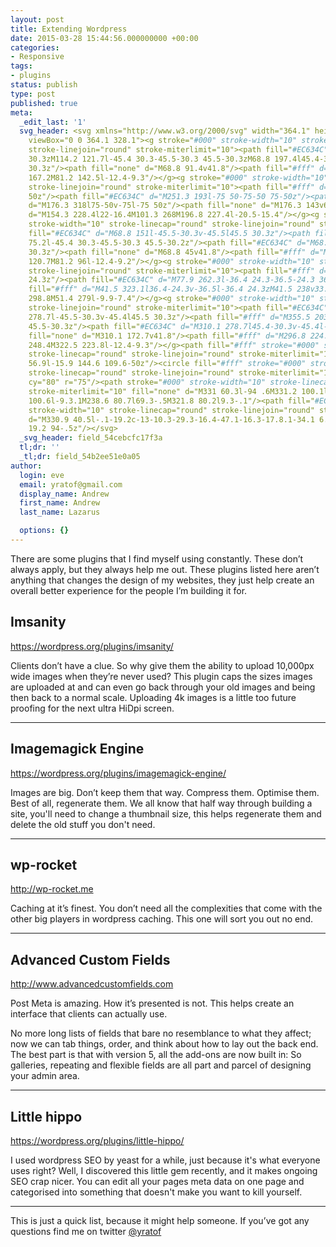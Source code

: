 ```yaml
---
layout: post
title: Extending Wordpress
date: 2015-03-28 15:44:56.000000000 +00:00
categories:
- Responsive
tags:
- plugins
status: publish
type: post
published: true
meta:
  _edit_last: '1'
  svg_header: <svg xmlns="http://www.w3.org/2000/svg" width="364.1" height="328.1"
    viewBox="0 0 364.1 328.1"><g stroke="#000" stroke-width="10" stroke-linecap="round"
    stroke-linejoin="round" stroke-miterlimit="10"><path fill="#EC634C" d="M68.8 197.4l-45.5-30.2v-45.5l45.5
    30.3zM114.2 121.7l-45.4 30.3-45.5-30.3 45.5-30.3zM68.8 197.4l45.4-30.2v-45.5l-45.4
    30.3z"/><path fill="none" d="M68.8 91.4v41.8"/><path fill="#fff" d="M55.5 143.2l13.3-10M23.3
    167.2M81.2 142.5l-12.4-9.3"/></g><g stroke="#000" stroke-width="10" stroke-linecap="round"
    stroke-linejoin="round" stroke-miterlimit="10"><path fill="#fff" d="M176.3 318l-75-50v-75l75
    50z"/><path fill="#EC634C" d="M251.3 193l-75 50-75-50 75-50z"/><path fill="#fff"
    d="M176.3 318l75-50v-75l-75 50z"/><path fill="none" d="M176.3 143v69"/><path fill="#fff"
    d="M154.3 228.4l22-16.4M101.3 268M196.8 227.4l-20.5-15.4"/></g><g stroke="#000"
    stroke-width="10" stroke-linecap="round" stroke-linejoin="round" stroke-miterlimit="10"><path
    fill="#EC634C" d="M68.8 151l-45.5-30.3v-45.5l45.5 30.3z"/><path fill="#fff" d="M114.2
    75.2l-45.4 30.3-45.5-30.3 45.5-30.2z"/><path fill="#EC634C" d="M68.8 151l45.4-30.3v-45.5l-45.4
    30.3z"/><path fill="none" d="M68.8 45v41.8"/><path fill="#fff" d="M55.5 96.7l13.3-9.9M23.3
    120.7M81.2 96l-12.4-9.2"/></g><g stroke="#000" stroke-width="10" stroke-linecap="round"
    stroke-linejoin="round" stroke-miterlimit="10"><path fill="#fff" d="M41.5 323.1l-36.5-24.3v-36.5l36.5
    24.3z"/><path fill="#EC634C" d="M77.9 262.3l-36.4 24.3-36.5-24.3 36.5-24.3z"/><path
    fill="#fff" d="M41.5 323.1l36.4-24.3v-36.5l-36.4 24.3zM41.5 238v33.6M30.8 279.5l10.7-7.9M5
    298.8M51.4 279l-9.9-7.4"/></g><g stroke="#000" stroke-width="10" stroke-linecap="round"
    stroke-linejoin="round" stroke-miterlimit="10"><path fill="#EC634C" d="M310.1
    278.7l-45.5-30.3v-45.4l45.5 30.3z"/><path fill="#fff" d="M355.5 203l-45.4 30.3-45.5-30.3
    45.5-30.3z"/><path fill="#EC634C" d="M310.1 278.7l45.4-30.3v-45.4l-45.4 30.3z"/><path
    fill="none" d="M310.1 172.7v41.8"/><path fill="#fff" d="M296.8 224.4l13.3-9.9M264.6
    248.4M322.5 223.8l-12.4-9.3"/></g><path fill="#fff" stroke="#000" stroke-width="10"
    stroke-linecap="round" stroke-linejoin="round" stroke-miterlimit="10" d="M212.7
    56.9l-15.9 144.6 109.6-50z"/><circle fill="#fff" stroke="#000" stroke-width="10"
    stroke-linecap="round" stroke-linejoin="round" stroke-miterlimit="10" cx="284.1"
    cy="80" r="75"/><path stroke="#000" stroke-width="10" stroke-linecap="round" stroke-linejoin="round"
    stroke-miterlimit="10" fill="none" d="M331 60.3l-94 .6M331.2 100.1l-69.3.4M248
    100.6l-9.3.1M238.6 80.7l69.3-.5M321.8 80.2l9.3-.1"/><path fill="#EC634C" stroke="#000"
    stroke-width="10" stroke-linecap="round" stroke-linejoin="round" stroke-miterlimit="10"
    d="M330.9 40.5l-.1-19.2c-13-10.3-29.3-16.4-47.1-16.3-17.8.1-34.1 6.4-46.9 16.8l.1
    19.2 94-.5z"/></svg>
  _svg_header: field_54cebcfc17f3a
  tl;dr: ''
  _tl;dr: field_54b2ee51e0a05
author:
  login: eve
  email: yratof@gmail.com
  display_name: Andrew
  first_name: Andrew
  last_name: Lazarus

  options: {}
---
```

<p>There are some plugins that I find myself using constantly. These don’t always apply, but they always help me out. These plugins listed here aren’t anything that changes the design of my websites, they just help create an overall better experience for the people I’m building it for.</p>
<h2>Imsanity</h2>
<p><a href="https://wordpress.org/plugins/imsanity/">https://wordpress.org/plugins/imsanity/</a></p>
<p>Clients don’t have a clue. So why give them the ability to upload 10,000px wide images when they’re never used? This plugin caps the sizes images are uploaded at and can even go back through your old images and being then back to a normal scale. Uploading 4k images is a little too future proofing for the next ultra HiDpi screen.</p>
<hr />
<h2>Imagemagick Engine</h2>
<p><a href="https://wordpress.org/plugins/imagemagick-engine/">https://wordpress.org/plugins/imagemagick-engine/</a></p>
<p>Images are big. Don’t keep them that way. Compress them. Optimise them. Best of all, regenerate them. We all know that half way through building a site, you'll need to change a thumbnail size, this helps regenerate them and delete the old stuff you don't need.</p>
<hr />
<h2>wp-rocket</h2>
<p><a href="http://wp-rocket.me">http://wp-rocket.me</a></p>
<p>Caching at it’s finest. You don’t need all the complexities that come with the other big players in wordpress caching. This one will sort you out no end.</p>
<hr />
<h2>Advanced Custom Fields</h2>
<p><a href="http://www.advancedcustomfields.com">http://www.advancedcustomfields.com</a></p>
<p>Post Meta is amazing. How it’s presented is not. This helps create an interface that clients can actually use.</p>
<p>No more long lists of fields that bare no resemblance to what they affect; now we can tab things, order, and think about how to lay out the back end. The best part is that with version 5, all the add-ons are now built in: So galleries, repeating and flexible fields are all part and parcel of designing your admin area.</p>
<hr />
<h2>Little hippo</h2>
<p><a href="https://wordpress.org/plugins/little-hippo/">https://wordpress.org/plugins/little-hippo/</a></p>
<p>I used wordpress SEO by yeast for a while, just because it's what everyone uses right? Well, I discovered this little gem recently, and it makes ongoing SEO crap nicer. You can edit all your pages meta data on one page and categorised into something that doesn't make you want to kill yourself.</p>
<hr />
<p>This is just a quick list, because it might help someone. If you’ve got any questions find me on twitter <a href="letterspace://mention/yratof" class="mention tag">@yratof</a></p>
